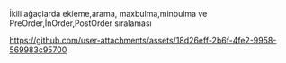 İkili ağaçlarda ekleme,arama, maxbulma,minbulma ve PreOrder,İnOrder,PostOrder sıralaması

https://github.com/user-attachments/assets/18d26eff-2b6f-4fe2-9958-569983c95700

